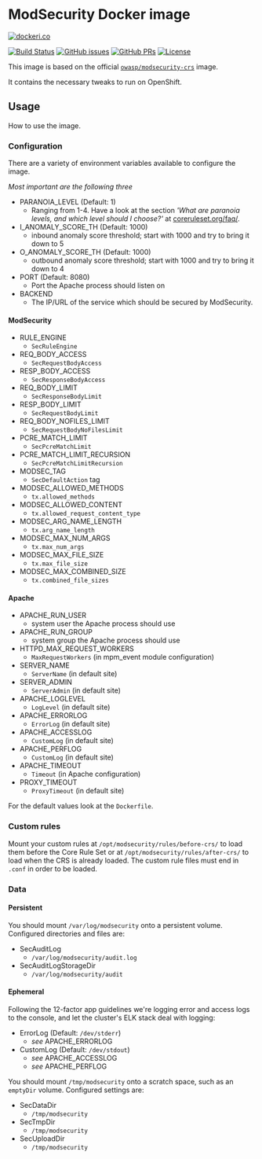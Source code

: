 ModSecurity Docker image
========================

[![dockeri.co](http://dockeri.co/image/vshn/modsecurity)](https://hub.docker.com/r/vshn/modsecurity/)

[![Build Status](https://img.shields.io/docker/cloud/build/vshn/modsecurity.svg)](https://hub.docker.com/r/vshn/modsecurity/builds
) [![GitHub issues](https://img.shields.io/github/issues-raw/vshn/modsecurity-docker.svg)](https://github.com/vshn/modsecurity-docker/issues
) [![GitHub PRs](https://img.shields.io/github/issues-pr-raw/vshn/modsecurity-docker.svg)](https://github.com/vshn/modsecurity-docker/pulls
) [![License](https://img.shields.io/github/license/vshn/modsecurity-docker.svg)](https://github.com/vshn/modsecurity-docker/blob/master/LICENSE)

This image is based on the official [`owasp/modsecurity-crs`](https://hub.docker.com/r/owasp/modsecurity-crs) image.

It contains the necessary tweaks to run on OpenShift.

Usage
-----

How to use the image.

### Configuration

There are a variety of environment variables available to configure the image.

*Most important are the following three*

* PARANOIA_LEVEL (Default: 1)
  - Ranging from 1-4. Have a look at the section *'What are paranoia levels, and
    which level should I choose?'* at [coreruleset.org/faq/](https://coreruleset.org/faq/).
* I_ANOMALY_SCORE_TH (Default: 1000)
  - inbound anomaly score threshold; start with 1000 and try to bring it down to 5
* O_ANOMALY_SCORE_TH (Default: 1000)
  - outbound anomaly score threshold; start with 1000 and try to bring it down to 4
* PORT (Default: 8080)
  - Port the Apache process should listen on
* BACKEND
  - The IP/URL of the service which should be secured by ModSecurity.

#### ModSecurity

* RULE_ENGINE
  - `SecRuleEngine`
* REQ_BODY_ACCESS
  - `SecRequestBodyAccess`
* RESP_BODY_ACCESS
  - `SecResponseBodyAccess`
* REQ_BODY_LIMIT
  - `SecResponseBodyLimit`
* RESP_BODY_LIMIT
  - `SecRequestBodyLimit`
* REQ_BODY_NOFILES_LIMIT
  - `SecRequestBodyNoFilesLimit`
* PCRE_MATCH_LIMIT
  - `SecPcreMatchLimit`
* PCRE_MATCH_LIMIT_RECURSION
  - `SecPcreMatchLimitRecursion`
* MODSEC_TAG
  - `SecDefaultAction` tag
* MODSEC_ALLOWED_METHODS
  - `tx.allowed_methods`
* MODSEC_ALLOWED_CONTENT
  - `tx.allowed_request_content_type`
* MODSEC_ARG_NAME_LENGTH
  - `tx.arg_name_length`
* MODSEC_MAX_NUM_ARGS
  - `tx.max_num_args`
* MODSEC_MAX_FILE_SIZE
  - `tx.max_file_size`
* MODSEC_MAX_COMBINED_SIZE
  - `tx.combined_file_sizes`

#### Apache

* APACHE_RUN_USER
  - system user the Apache process should use
* APACHE_RUN_GROUP
  - system group the Apache process should use
* HTTPD_MAX_REQUEST_WORKERS
  - `MaxRequestWorkers` (in mpm_event module configuration)
* SERVER_NAME
  - `ServerName` (in default site)
* SERVER_ADMIN
  - `ServerAdmin` (in default site)
* APACHE_LOGLEVEL
  - `LogLevel` (in default site)
* APACHE_ERRORLOG
  - `ErrorLog` (in default site)
* APACHE_ACCESSLOG
  - `CustomLog` (in default site)
* APACHE_PERFLOG
  - `CustomLog` (in default site)
* APACHE_TIMEOUT
  - `Timeout` (in Apache configuration)
* PROXY_TIMEOUT
  - `ProxyTimeout` (in default site)

For the default values look at the `Dockerfile`.

### Custom rules

Mount your custom rules at `/opt/modsecurity/rules/before-crs/` to load them
before the Core Rule Set or at `/opt/modsecurity/rules/after-crs/` to load
when the CRS is already loaded. The custom rule files must end in `.conf` in
order to be loaded.

### Data

#### Persistent

You should mount `/var/log/modsecurity` onto a persistent volume.
Configured directories and files are:

* SecAuditLog
  - `/var/log/modsecurity/audit.log`
* SecAuditLogStorageDir
  - `/var/log/modsecurity/audit`

#### Ephemeral

Following the 12-factor app guidelines we're logging error and access
logs to the console, and let the cluster's ELK stack deal with logging:

* ErrorLog (Default: `/dev/stderr`)
  - *see* APACHE_ERRORLOG
* CustomLog (Default: `/dev/stdout`)
  - *see* APACHE_ACCESSLOG
  - *see* APACHE_PERFLOG

You should mount `/tmp/modsecurity` onto a scratch space, such as an
`emptyDir` volume. Configured settings are:

* SecDataDir
  - `/tmp/modsecurity`
* SecTmpDir
  - `/tmp/modsecurity`
* SecUploadDir
  - `/tmp/modsecurity`
